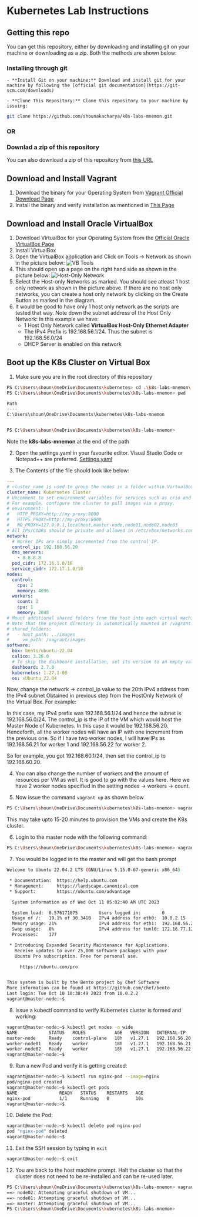 # Kubernetes Lab Instructions

## Getting this repo 

You can get this repository, either by downloading and installing git on your machine or downloading as a zip. Both the methods are shown below:

### Installing through git

    - **Install Git on your machine:** Download and install git for your machine by following the [official git documentation](https://git-scm.com/downloads)

    - **Clone This Repository:** Clone this repository to your machine by issuing:

```bash
git clone https://github.com/shounakacharya/k8s-labs-mnemon.git
```

### OR

### Downlad a zip of this repository

You can also download a zip of this repository from [this URL](https://github.com/shounakacharya/k8s-labs-mnemon/archive/refs/heads/master.zip)


## Download and Install Vagrant

1. Download the binary for your Operating System from [Vagrant Official Download Page](https://developer.hashicorp.com/vagrant/downloads)
2. Install the binary and verify installation as mentioned in [This Page](https://developer.hashicorp.com/vagrant/tutorials/getting-started/getting-started-install)

## Download and Install Oracle VirtualBox

1. Download VirtualBox for your Operating System from the [Official Oracle VirtualBox Page](https://www.virtualbox.org/wiki/Downloads)
2. Install VirtualBox
3. Open the VirtualBox application and Click on Tools -> Network as shown in the picture below:
![VB Tools](./1-VB-Tools.png)
4. This should open up a page on the right hand side as shown in the picture below:
![Host-Only Network](./2-VB-Networks.png)
5. Select the Host-only Networks as marked. You should see atleast 1 host only network as shown in the picture above. If there are no host only networks, you can create a host only network by clicking on the Create Button as marked in the diagram. 
6. It would be good to have only 1 host only network as the scripts are tested that way. Note down the subnet address of the Host Only Network: In this example we have:
    - 1 Host Only Network called **VirtualBox Host-Only Ethernet Adapter**
    - The IPv4 Prefix is 192.168.56.1/24. Thus the subnet is 192.168.56.0/24
    - DHCP Server is enabled on this network

## Boot up the K8s Cluster on Virtual Box

1. Make sure you are in the root directory of this repository

```bash
PS C:\Users\shoun\OneDrive\Documents\kubernetes> cd .\k8s-labs-mnemon\
PS C:\Users\shoun\OneDrive\Documents\kubernetes\k8s-labs-mnemon> pwd

Path
----
C:\Users\shoun\OneDrive\Documents\kubernetes\k8s-labs-mnemon


PS C:\Users\shoun\OneDrive\Documents\kubernetes\k8s-labs-mnemon>
```
Note the **k8s-labs-mnemon** at the end of the path

2. Open the settings.yaml in your favourite editor. Visual Studio Code or Notepad++ are preferred.
[Settings.yaml](./3-settings-yaml.png)

3. The Contents of the file should look like below:

```yaml
---
# cluster_name is used to group the nodes in a folder within VirtualBox:
cluster_name: Kubernetes Cluster
# Uncomment to set environment variables for services such as crio and kubelet.
# For example, configure the cluster to pull images via a proxy.
# environment: |
#   HTTP_PROXY=http://my-proxy:8000
#   HTTPS_PROXY=http://my-proxy:8000
#   NO_PROXY=127.0.0.1,localhost,master-node,node01,node02,node03
# All IPs/CIDRs should be private and allowed in /etc/vbox/networks.conf.
network:
  # Worker IPs are simply incremented from the control IP.
  control_ip: 192.168.56.20
  dns_servers:
    - 8.8.8.8
  pod_cidr: 172.16.1.0/16
  service_cidr: 172.17.1.0/18
nodes:
  control:
    cpu: 2
    memory: 4096
  workers:
    count: 2
    cpu: 1
    memory: 2048
# Mount additional shared folders from the host into each virtual machine.
# Note that the project directory is automatically mounted at /vagrant.
# shared_folders:
#   - host_path: ../images
#     vm_path: /vagrant/images
software:
  box: bento/ubuntu-22.04
  calico: 3.26.0
  # To skip the dashboard installation, set its version to an empty value or comment it out:
  dashboard: 2.7.0
  kubernetes: 1.27.1-00
  os: xUbuntu_22.04
```
Now, change the network -> control_ip value to the 20th IPv4 address from the IPv4 subnet Obtained in previous step from the HostOnly Network of the Virtual Box. For example:

In this case, my IPv4 prefix was 192.168.56.1/24 and hence the subnet is 192.168.56.0/24. The control_ip is the IP of the VM which would host the Master Node of Kubernetes. In this case it would be 192.168.56.20. Henceforth, all the worker nodes will have an IP with one increment from the previous one. So if I have two worker nodes, I will have IPs as 192.168.56.21 for worker 1 and 192.168.56.22 for worker 2.

So for example, you got 192.168.60.1/24, then set the control_ip to 192.168.60.20.

4. You can also change the number of workers and the amount of resources per VM as well. It is good to go with the values here. Here we have 2 worker nodes specified in the setting nodes -> workers -> count.

5. Now issue the command `vagrant up` as shown below

```bash
PS C:\Users\shoun\OneDrive\Documents\kubernetes\k8s-labs-mnemon> vagrant up
```

This may take upto 15-20 minutes to provision the VMs and create the K8s cluster.

6. Login to the master node with the following command:

```bash
PS C:\Users\shoun\OneDrive\Documents\kubernetes\k8s-labs-mnemon> vagrant ssh master
```

7. You would be logged in to the master and will get the bash prompt

```bash
Welcome to Ubuntu 22.04.2 LTS (GNU/Linux 5.15.0-67-generic x86_64)

 * Documentation:  https://help.ubuntu.com
 * Management:     https://landscape.canonical.com
 * Support:        https://ubuntu.com/advantage

  System information as of Wed Oct 11 05:02:40 AM UTC 2023

  System load:  0.576171875        Users logged in:        0
  Usage of /:   19.1% of 30.34GB   IPv4 address for eth0:  10.0.2.15
  Memory usage: 21%                IPv4 address for eth1:  192.168.56.20
  Swap usage:   0%                 IPv4 address for tunl0: 172.16.77.128
  Processes:    177

 * Introducing Expanded Security Maintenance for Applications.
   Receive updates to over 25,000 software packages with your
   Ubuntu Pro subscription. Free for personal use.

     https://ubuntu.com/pro


This system is built by the Bento project by Chef Software
More information can be found at https://github.com/chef/bento
Last login: Tue Oct 10 10:38:49 2023 from 10.0.2.2
vagrant@master-node:~$
```

8. Issue a kubectl command to verify Kubernetes cluster is formed and working:

```bash
vagrant@master-node:~$ kubectl get nodes -o wide
NAME            STATUS   ROLES           AGE   VERSION   INTERNAL-IP     EXTERNAL-IP   OS-IMAGE             KERNEL-VERSION      CONTAINER-RUNTIME
master-node     Ready    control-plane   18h   v1.27.1   192.168.56.20   <none>        Ubuntu 22.04.2 LTS   5.15.0-67-generic   cri-o://1.27.1
worker-node01   Ready    worker          18h   v1.27.1   192.168.56.21   <none>        Ubuntu 22.04.2 LTS   5.15.0-67-generic   cri-o://1.27.1
worker-node02   Ready    worker          18h   v1.27.1   192.168.56.22   <none>        Ubuntu 22.04.2 LTS   5.15.0-67-generic   cri-o://1.27.1
vagrant@master-node:~$
```

9. Run a new Pod and verify it is getting created:

```bash
vagrant@master-node:~$ kubectl run nginx-pod --image=nginx
pod/nginx-pod created
vagrant@master-node:~$ kubectl get pods
NAME                READY   STATUS    RESTARTS   AGE
nginx-pod           1/1     Running   0          10s
vagrant@master-node:~$
```

10. Delete the Pod:

```bash
vagrant@master-node:~$ kubectl delete pod nginx-pod
pod "nginx-pod" deleted
vagrant@master-node:~$
```

11. Exit the SSH session by typing in `exit`

```bash
vagrant@master-node:~$ exit
```

12. You are back to the host machine prompt. Halt the cluster so that the cluster does not need to be re-installed and can be re-used later.

```bash
PS C:\Users\shoun\OneDrive\Documents\kubernetes\k8s-labs-mnemon> vagrant halt
==> node02: Attempting graceful shutdown of VM...
==> node01: Attempting graceful shutdown of VM...
==> master: Attempting graceful shutdown of VM...
PS C:\Users\shoun\OneDrive\Documents\kubernetes\k8s-labs-mnemon>
```
